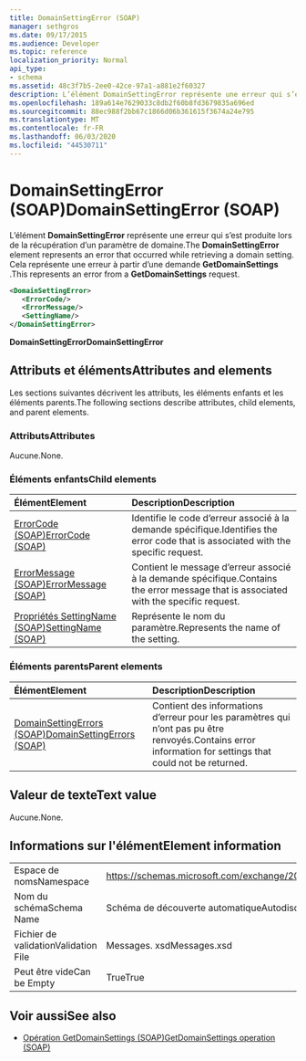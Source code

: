 ```yaml
---
title: DomainSettingError (SOAP)
manager: sethgros
ms.date: 09/17/2015
ms.audience: Developer
ms.topic: reference
localization_priority: Normal
api_type:
- schema
ms.assetid: 48c3f7b5-2ee0-42ce-97a1-a881e2f60327
description: L’élément DomainSettingError représente une erreur qui s’est produite lors de la récupération d’un paramètre de domaine. Cela représente une erreur à partir d’une demande GetDomainSettings.
ms.openlocfilehash: 189a614e7629033c8db2f60b8fd3679835a696ed
ms.sourcegitcommit: 88ec988f2bb67c1866d06b361615f3674a24e795
ms.translationtype: MT
ms.contentlocale: fr-FR
ms.lasthandoff: 06/03/2020
ms.locfileid: "44530711"
---
```

# <a name="domainsettingerror-soap"></a><span data-ttu-id="4a031-104">DomainSettingError (SOAP)</span><span class="sxs-lookup"><span data-stu-id="4a031-104">DomainSettingError (SOAP)</span></span>

<span data-ttu-id="4a031-105">L’élément **DomainSettingError** représente une erreur qui s’est produite lors de la récupération d’un paramètre de domaine.</span><span class="sxs-lookup"><span data-stu-id="4a031-105">The **DomainSettingError** element represents an error that occurred while retrieving a domain setting.</span></span> <span data-ttu-id="4a031-106">Cela représente une erreur à partir d’une demande **GetDomainSettings** .</span><span class="sxs-lookup"><span data-stu-id="4a031-106">This represents an error from a **GetDomainSettings** request.</span></span> 
  
```XML
<DomainSettingError>
   <ErrorCode/>
   <ErrorMessage/>
   <SettingName/>
</DomainSettingError>
```

 <span data-ttu-id="4a031-107">**DomainSettingError**</span><span class="sxs-lookup"><span data-stu-id="4a031-107">**DomainSettingError**</span></span>
## <a name="attributes-and-elements"></a><span data-ttu-id="4a031-108">Attributs et éléments</span><span class="sxs-lookup"><span data-stu-id="4a031-108">Attributes and elements</span></span>

<span data-ttu-id="4a031-109">Les sections suivantes décrivent les attributs, les éléments enfants et les éléments parents.</span><span class="sxs-lookup"><span data-stu-id="4a031-109">The following sections describe attributes, child elements, and parent elements.</span></span>
  
### <a name="attributes"></a><span data-ttu-id="4a031-110">Attributs</span><span class="sxs-lookup"><span data-stu-id="4a031-110">Attributes</span></span>

<span data-ttu-id="4a031-111">Aucune.</span><span class="sxs-lookup"><span data-stu-id="4a031-111">None.</span></span>
  
### <a name="child-elements"></a><span data-ttu-id="4a031-112">Éléments enfants</span><span class="sxs-lookup"><span data-stu-id="4a031-112">Child elements</span></span>

|<span data-ttu-id="4a031-113">**Élément**</span><span class="sxs-lookup"><span data-stu-id="4a031-113">**Element**</span></span>|<span data-ttu-id="4a031-114">**Description**</span><span class="sxs-lookup"><span data-stu-id="4a031-114">**Description**</span></span>|
|:-----|:-----|
|[<span data-ttu-id="4a031-115">ErrorCode (SOAP)</span><span class="sxs-lookup"><span data-stu-id="4a031-115">ErrorCode (SOAP)</span></span>](errorcode-soap.md) <br/> |<span data-ttu-id="4a031-116">Identifie le code d’erreur associé à la demande spécifique.</span><span class="sxs-lookup"><span data-stu-id="4a031-116">Identifies the error code that is associated with the specific request.</span></span>  <br/> |
|[<span data-ttu-id="4a031-117">ErrorMessage (SOAP)</span><span class="sxs-lookup"><span data-stu-id="4a031-117">ErrorMessage (SOAP)</span></span>](errormessage-soap.md) <br/> |<span data-ttu-id="4a031-118">Contient le message d’erreur associé à la demande spécifique.</span><span class="sxs-lookup"><span data-stu-id="4a031-118">Contains the error message that is associated with the specific request.</span></span>  <br/> |
|[<span data-ttu-id="4a031-119">Propriétés SettingName (SOAP)</span><span class="sxs-lookup"><span data-stu-id="4a031-119">SettingName (SOAP)</span></span>](settingname-soap.md) <br/> |<span data-ttu-id="4a031-120">Représente le nom du paramètre.</span><span class="sxs-lookup"><span data-stu-id="4a031-120">Represents the name of the setting.</span></span>  <br/> |
   
### <a name="parent-elements"></a><span data-ttu-id="4a031-121">Éléments parents</span><span class="sxs-lookup"><span data-stu-id="4a031-121">Parent elements</span></span>

|<span data-ttu-id="4a031-122">**Élément**</span><span class="sxs-lookup"><span data-stu-id="4a031-122">**Element**</span></span>|<span data-ttu-id="4a031-123">**Description**</span><span class="sxs-lookup"><span data-stu-id="4a031-123">**Description**</span></span>|
|:-----|:-----|
|[<span data-ttu-id="4a031-124">DomainSettingErrors (SOAP)</span><span class="sxs-lookup"><span data-stu-id="4a031-124">DomainSettingErrors (SOAP)</span></span>](domainsettingerrors-soap.md) <br/> |<span data-ttu-id="4a031-125">Contient des informations d’erreur pour les paramètres qui n’ont pas pu être renvoyés.</span><span class="sxs-lookup"><span data-stu-id="4a031-125">Contains error information for settings that could not be returned.</span></span>  <br/> |
   
## <a name="text-value"></a><span data-ttu-id="4a031-126">Valeur de texte</span><span class="sxs-lookup"><span data-stu-id="4a031-126">Text value</span></span>

<span data-ttu-id="4a031-127">Aucune.</span><span class="sxs-lookup"><span data-stu-id="4a031-127">None.</span></span>
  
## <a name="element-information"></a><span data-ttu-id="4a031-128">Informations sur l'élément</span><span class="sxs-lookup"><span data-stu-id="4a031-128">Element information</span></span>

|||
|:-----|:-----|
|<span data-ttu-id="4a031-129">Espace de noms</span><span class="sxs-lookup"><span data-stu-id="4a031-129">Namespace</span></span>  <br/> |https://schemas.microsoft.com/exchange/2010/Autodiscover  <br/> |
|<span data-ttu-id="4a031-130">Nom du schéma</span><span class="sxs-lookup"><span data-stu-id="4a031-130">Schema Name</span></span>  <br/> |<span data-ttu-id="4a031-131">Schéma de découverte automatique</span><span class="sxs-lookup"><span data-stu-id="4a031-131">Autodiscover schema</span></span>  <br/> |
|<span data-ttu-id="4a031-132">Fichier de validation</span><span class="sxs-lookup"><span data-stu-id="4a031-132">Validation File</span></span>  <br/> |<span data-ttu-id="4a031-133">Messages. xsd</span><span class="sxs-lookup"><span data-stu-id="4a031-133">Messages.xsd</span></span>  <br/> |
|<span data-ttu-id="4a031-134">Peut être vide</span><span class="sxs-lookup"><span data-stu-id="4a031-134">Can be Empty</span></span>  <br/> |<span data-ttu-id="4a031-135">True</span><span class="sxs-lookup"><span data-stu-id="4a031-135">True</span></span>  <br/> |
   
## <a name="see-also"></a><span data-ttu-id="4a031-136">Voir aussi</span><span class="sxs-lookup"><span data-stu-id="4a031-136">See also</span></span>

- [<span data-ttu-id="4a031-137">Opération GetDomainSettings (SOAP)</span><span class="sxs-lookup"><span data-stu-id="4a031-137">GetDomainSettings operation (SOAP)</span></span>](getdomainsettings-operation-soap.md)

